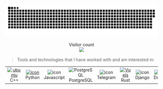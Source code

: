 

<a href=#><img src="contributions.svg"></a>

<p align="center"> 
  Visitor count<br>
  <img src="https://profile-counter.glitch.me/orasept77/count.svg" />
</p>


>Tools and technologies that I have worked with and am interested in:

<table align="center">

  <tr>
     <td align="center" width="96">
      <a href="#C++" >
        <img src="https://techstack-generator.vercel.app/cpp-icon.svg" width="48" height="48" alt="ubuntu" />
      </a>
      <br>C++
    </td>
    <td align="center" width="96">
      <a href="#macropower-tech">
        <img src="https://techstack-generator.vercel.app/python-icon.svg" alt="icon" width="65" height="65" />
      </a>
      <br>Python
    </td>
    <td align="center" width="96">
        <img src="https://techstack-generator.vercel.app/js-icon.svg" alt="icon" width="65" height="65" />
      <br>Javascript
    </td>
    <td align="center" width="96">
        <img src="https://skillicons.dev/icons?i=postgres" width="48" height="48" alt="PostgreSQL" />
      <br>PostgreSQL
    </td>
      <td align="center" width="96">
        <img src="https://upload.wikimedia.org/wikipedia/commons/8/83/Telegram_2019_Logo.svg" alt="icon" width="65" height="65" />
      <br>Telegram
    </td>
    <td align="center" width="96">
      <a href="#rust">
        <img src="https://upload.wikimedia.org/wikipedia/commons/4/47/Rustacean-flat-happy.svg" width="48" height="48" alt="Vuejs" />
      </a>
      <br>Rust
    </td>
    <td align="center" width="96">
        <img src="https://techstack-generator.vercel.app/django-icon.svg" alt="icon" width="65" height="65" />
      <br>Django
    </td>
    <td align="center" width="96">
        <img src="https://techstack-generator.vercel.app/docker-icon.svg" alt="icon" width="65" height="65" />
      <br>Docker
    </td>
    <td align="center" width="96">
        <img src="https://techstack-generator.vercel.app/restapi-icon.svg" alt="icon" width="65" height="65" />
      <br>Rest
    </td>
 
</tr>




